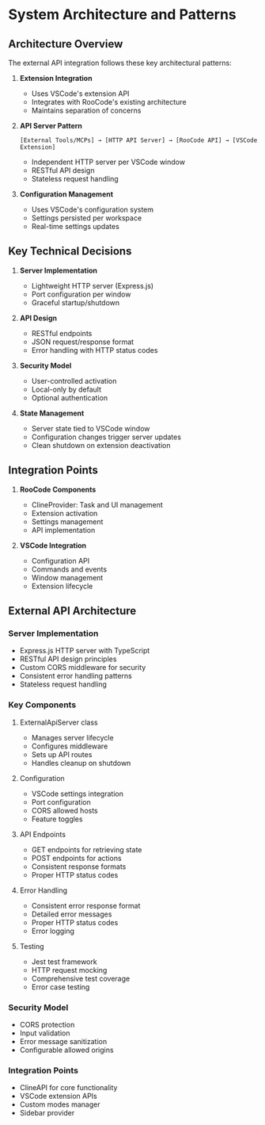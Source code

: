 # System Architecture and Patterns

## Architecture Overview

The external API integration follows these key architectural patterns:

1. **Extension Integration**

    - Uses VSCode's extension API
    - Integrates with RooCode's existing architecture
    - Maintains separation of concerns

2. **API Server Pattern**

    ```
    [External Tools/MCPs] → [HTTP API Server] → [RooCode API] → [VSCode Extension]
    ```

    - Independent HTTP server per VSCode window
    - RESTful API design
    - Stateless request handling

3. **Configuration Management**
    - Uses VSCode's configuration system
    - Settings persisted per workspace
    - Real-time settings updates

## Key Technical Decisions

1. **Server Implementation**

    - Lightweight HTTP server (Express.js)
    - Port configuration per window
    - Graceful startup/shutdown

2. **API Design**

    - RESTful endpoints
    - JSON request/response format
    - Error handling with HTTP status codes

3. **Security Model**

    - User-controlled activation
    - Local-only by default
    - Optional authentication

4. **State Management**
    - Server state tied to VSCode window
    - Configuration changes trigger server updates
    - Clean shutdown on extension deactivation

## Integration Points

1. **RooCode Components**

    - ClineProvider: Task and UI management
    - Extension activation
    - Settings management
    - API implementation

2. **VSCode Integration**
    - Configuration API
    - Commands and events
    - Window management
    - Extension lifecycle

## External API Architecture

### Server Implementation

- Express.js HTTP server with TypeScript
- RESTful API design principles
- Custom CORS middleware for security
- Consistent error handling patterns
- Stateless request handling

### Key Components

1. ExternalApiServer class

    - Manages server lifecycle
    - Configures middleware
    - Sets up API routes
    - Handles cleanup on shutdown

2. Configuration

    - VSCode settings integration
    - Port configuration
    - CORS allowed hosts
    - Feature toggles

3. API Endpoints

    - GET endpoints for retrieving state
    - POST endpoints for actions
    - Consistent response formats
    - Proper HTTP status codes

4. Error Handling

    - Consistent error response format
    - Detailed error messages
    - Proper HTTP status codes
    - Error logging

5. Testing
    - Jest test framework
    - HTTP request mocking
    - Comprehensive test coverage
    - Error case testing

### Security Model

- CORS protection
- Input validation
- Error message sanitization
- Configurable allowed origins

### Integration Points

- ClineAPI for core functionality
- VSCode extension APIs
- Custom modes manager
- Sidebar provider
